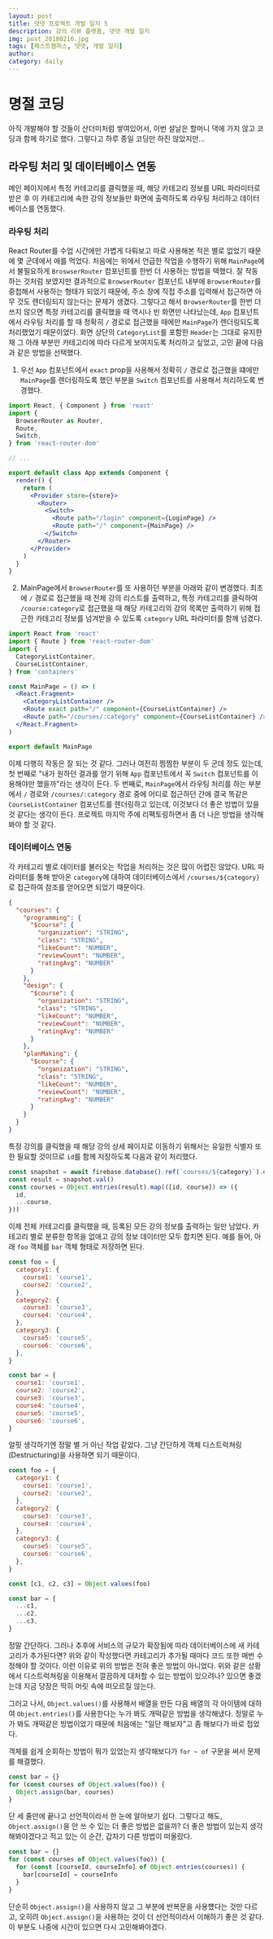 ```yaml
---
layout: post
title: 댓댓 프로젝트 개발 일지 5
description: 강의 리뷰 플랫폼, 댓댓 개발 일지
img: post_20180216.jpg
tags: [패스트캠퍼스, 댓댓, 개발 일지]
author:
category: daily
---
```

# 명절 코딩

아직 개발해야 할 것들이 산더미처럼 쌓여있어서, 이번 설날은 할머니 댁에 가지 않고 코딩과 함께 하기로 했다. 그렇다고 하루 종일 코딩만 하진 않았지만...

## 라우팅 처리 및 데이터베이스 연동

메인 페이지에서 특정 카테고리를 클릭했을 때, 해당 카테고리 정보를 URL 파라미터로 받은 후 이 카테고리에 속한 강의 정보들만 화면에 출력하도록 라우팅 처리하고 데이터베이스를 연동했다.

### 라우팅 처리

React Router를 수업 시간에만 가볍게 다뤄보고 따로 사용해본 적은 별로 없었기 때문에 몇 군데에서 애를 먹었다. 처음에는 위에서 언급한 작업을 수행하기 위해 `MainPage`에서 불필요하게 `BroswserRouter` 컴포넌트를 한번 더 사용하는 방법을 택했다. 잘 작동하는 것처럼 보였지만 결과적으로 `BrowserRouter` 컴포넌트 내부에 `BrowserRouter`를 중첩해서 사용하는 형태가 되었기 때문에, 주소 창에 직접 주소를 입력해서 접근하면 아무 것도 렌더링되지 않는다는 문제가 생겼다. 그렇다고 해서 `BrowserRouter`를 한번 더 쓰지 않으면 특정 카테고리를 클릭했을 때 역시나 빈 화면만 나타났는데, `App` 컴포넌트에서 라우팅 처리를 할 때 정확히 `/` 경로로 접근했을 때에만 `MainPage`가 렌더링되도록 처리했었기 때문이었다. 화면 상단의 `CategoryList`를 포함한 `Header`는 그대로 유지한 채 그 아래 부분만 카테고리에 따라 다르게 보여지도록 처리하고 싶었고, 고민 끝에 다음과 같은 방법을 선택했다.

1. 우선 `App` 컴포넌트에서 `exact` prop을 사용해서 정확히 `/` 경로로 접근했을 떄에만 `MainPage`를 렌더링하도록 했던 부분을 `Switch` 컴포넌트를 사용해서 처리하도록 변경했다.

```jsx
import React, { Component } from 'react'
import {
  BrowserRouter as Router,
  Route,
  Switch,
} from 'react-router-dom'

// ...

export default class App extends Component {
  render() {
    return (
      <Provider store={store}>
        <Router>
          <Switch>
            <Route path="/login" component={LoginPage} />
            <Route path="/" component={MainPage} />
          </Switch>
        </Router>
      </Provider>
    )
  }
}
```

2. MainPage에서 `BrowserRouter`를 또 사용하던 부분을 아래와 같이 변경했다. 최초에 `/` 경로로 접근했을 때 전체 강의 리스트를 출력하고, 특정 카테고리를 클릭하여 `/course:category`로 접근했을 때 해당 카테고리의 강의 목록만 출력하기 위해 접근한 카테고리 정보를 넘겨받을 수 있도록 `category` URL 파라미터를 함께 넘겼다.

```jsx
import React from 'react'
import { Route } from 'react-router-dom'
import {
  CategoryListContainer,
  CourseListContainer,
} from 'containers'

const MainPage = () => (
  <React.Fragment>
    <CategoryListContainer />
    <Route exact path="/" component={CourseListContainer} />
    <Route path="/courses/:category" component={CourseListContainer} />
  </React.Fragment>
)

export default MainPage
```

이제 다행히 작동은 잘 되는 것 같다. 그러나 여전히 찜찜한 부분이 두 군데 정도 있는데, 첫 번째로 "내가 원하던 결과를 얻기 위해 `App` 컴포넌트에서 꼭 `Switch` 컴포넌트를 이용해야만 했을까"라는 생각이 든다. 두 번째로, `MainPage`에서 라우팅 처리를 하는 부분에서 `/` 경로와 `/courses/:category` 경로 중에 어디로 접근하던 간에 결국 똑같은 `CourseListContainer` 컴포넌트를 렌더링하고 있는데, 이것보다 더 좋은 방법이 있을 것 같다는 생각이 든다. 프로젝트 마지막 주에 리팩토링하면서 좀 더 나은 방법을 생각해봐야 할 것 같다.

### 데이터베이스 연동

각 카테고리 별로 데이터를 불러오는 작업을 처리하는 것은 많이 어렵진 않았다. URL 파라미터를 통해 받아온 `category`에 대하여 데이터베이스에서 `/courses/${category}`로 접근하여 참조를 얻어오면 되었기 때문이다.

```json
{
  "courses": {
    "programming": {
      "$course": {
        "organization": "STRING",
        "class": "STRING",
        "likeCount": "NUMBER",
        "reviewCount": "NUMBER",
        "ratingAvg": "NUMBER"
      }
    },
    "design": {
      "$course": {
        "organization": "STRING",
        "class": "STRING",
        "likeCount": "NUMBER",
        "reviewCount": "NUMBER",
        "ratingAvg": "NUMBER"
      }
    },
    "planMaking": {
      "$course": {
        "organization": "STRING",
        "class": "STRING",
        "likeCount": "NUMBER",
        "reviewCount": "NUMBER",
        "ratingAvg": "NUMBER"
      }
    }
  }
}
```

특정 강의를 클릭했을 때 해당 강의 상세 페이지로 이동하기 위해서는 유일한 식별자 또한 필요할 것이므로 `id`를 함께 저장하도록 다음과 같이 처리했다.

```javascript
const snapshot = await firebase.database().ref(`courses/${category}`).once('value')
const result = snapshot.val()
const courses = Object.entries(result).map(([id, course]) => ({
  id,
  ...course,
}))
```

이제 전체 카테고리를 클릭했을 때, 등록된 모든 강의 정보를 출력하는 일만 남았다. 카테고리 별로 분류한 항목을 없애고 강의 정보 데이터만 모두 합치면 된다. 예를 들어, 아래 `foo` 객체를 `bar` 객체 형태로 저장하면 된다.

```javascript
const foo = {
  category1: {
    course1: 'course1',
    course2: 'course2',
  },
  category2: {
    course3: 'course3',
    course4: 'course4',
  },
  category3: {
    course5: 'course5',
    course6: 'course6',
  },
}

const bar = {
  course1: 'course1',
  course2: 'course2',
  course3: 'course3',
  course4: 'course4',
  course5: 'course5',
  course6: 'course6',
}
```

얼핏 생각하기엔 정말 별 거 아닌 작업 같았다. 그냥 간단하게 객체 디스트럭쳐링(Destructuring)을 사용하면 되기 때문이다.

```javascript
const foo = {
  category1: {
    course1: 'course1',
    course2: 'course2',
  },
  category2: {
    course3: 'course3',
    course4: 'course4',
  },
  category3: {
    course5: 'course5',
    course6: 'course6',
  },
}

const [c1, c2, c3] = Object.values(foo)

const bar = {
  ...c1,
  ...c2,
  ...c3,
}
```

정말 간단하다. 그러나 추후에 서비스의 규모가 확장됨에 따라 데이터베이스에 새 카테고리가 추가된다면? 위와 같이 작성했다면 카테고리가 추가될 때마다 코드 또한 매번 수정해야 할 것이다. 이런 이유로 위의 방법은 전혀 좋은 방법이 아니었다. 위와 같은 상황에서 디스트럭쳐링을 이용해서 깔끔하게 대처할 수 있는 방법이 있으려나? 있으면 좋겠는데 지금 당장은 딱히 머릿 속에 떠오르질 않는다.

그러고 나서, `Object.values()`를 사용해서 배열을 만든 다음 배열의 각 아이템에 대하여 `Object.entries()`를 사용한다는 누가 봐도 개떡같은 방법을 생각해냈다. 정말로 누가 봐도 개떡같은 방법이었기 때문에 처음에는 "일단 해보자"고 좀 해보다가 바로 접었다.

객체를 쉽게 순회하는 방법이 뭐가 있었는지 생각해보다가 `for ~ of` 구문을 써서 문제를 해결했다.

```javascript
const bar = {}
for (const courses of Object.values(foo)) {
  Object.assign(bar, courses)
}
```

단 세 줄만에 끝나고 선언적이라서 한 눈에 알아보기 쉽다. 그렇다고 해도, `Object.assign()`을 안 쓰 수 있는 더 좋은 방법은 없을까? 더 좋은 방법이 있는지 생각해봐야겠다고 적고 있는 이 순간, 갑자기 다른 방법이 떠올랐다.

```javascript
const bar = {}
for (const courses of Object.values(foo)) {
  for (const [courseId, courseInfo] of Object.entries(courses)) {
    bar[courseId] = courseInfo
  }
}
```

단순히 `Object.assign()`을 사용하지 않고 그 부분에 반복문을 사용헀다는 것만 다르고, 오히려 `Object.assign()`을 사용하는 것이 더 선언적이라서 이해하기 좋은 것 같다. 이 부분도 나중에 시간이 있으면 다시 고민해봐야겠다.
